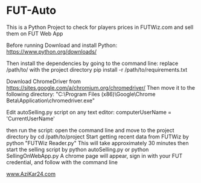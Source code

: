 # FUT-Auto
This is a Python Project to check for players prices in FUTWiz.com and sell them on FUT Web App

Before running Download and install Python:
https://www.python.org/downloads/

Then install the dependencies by going to the command line:
replace /path/to/ with the project directory
pip install -r /path/to/requirements.txt

Download ChromeDriver from https://sites.google.com/a/chromium.org/chromedriver/
Then move it to the following directory:
"C:\Program Files (x86)\Google\Chrome Beta\Application\chromedriver.exe"

Edit autoSelling.py script on any text editor:
  computerUserName = 'CurrentUserName'

then run the script:
  open the command line and move to the project directory by
    cd /path/to/project
  Start getting recent data from FUTWiz by 
    python "FUTWiz Reader.py"
  This will take approximately 30 minutes
  then start the selling script by
    python autoSelling.py
  or
    python SellingOnWebApp.py
   A chrome page will appear, sign in with your FUT credential, and follow with the command line
    
    
  www.AziKar24.com
  

